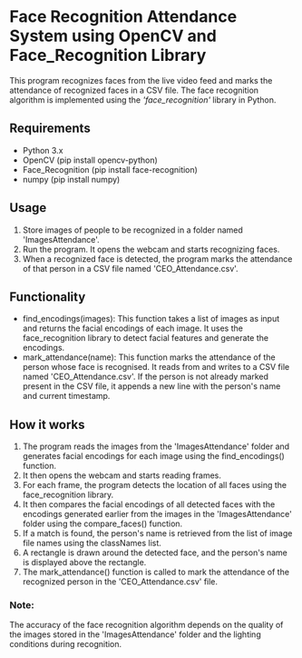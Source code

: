 # Face Recognition Attendance System using OpenCV and Face_Recognition Library

This program recognizes faces from the live video feed and marks the attendance of recognized faces in a CSV file. The face recognition algorithm is implemented using the *'face_recognition'* library in Python.

## Requirements
* Python 3.x
* OpenCV (pip install opencv-python)
* Face_Recognition (pip install face-recognition)
* numpy (pip install numpy)

## Usage
1. Store images of people to be recognized in a folder named 'ImagesAttendance'.
2. Run the program. It opens the webcam and starts recognizing faces.
3. When a recognized face is detected, the program marks the attendance of that person in a CSV file named 'CEO_Attendance.csv'.

## Functionality
* find_encodings(images): This function takes a list of images as input and returns the facial encodings of each image. It uses the face_recognition library to detect facial features and generate the encodings.
* mark_attendance(name): This function marks the attendance of the person whose face is recognised. It reads from and writes to a CSV file named 'CEO_Attendance.csv'. If the person is not already marked present in the CSV file, it appends a new line with the person's name and current timestamp.

## How it works
1. The program reads the images from the 'ImagesAttendance' folder and generates facial encodings for each image using the find_encodings() function.
2. It then opens the webcam and starts reading frames.
3. For each frame, the program detects the location of all faces using the face_recognition library.
4. It then compares the facial encodings of all detected faces with the encodings generated earlier from the images in the 'ImagesAttendance' folder using the compare_faces() function.
5. If a match is found, the person's name is retrieved from the list of image file names using the classNames list.
6. A rectangle is drawn around the detected face, and the person's name is displayed above the rectangle.
7. The mark_attendance() function is called to mark the attendance of the recognized person in the 'CEO_Attendance.csv' file.

### Note:
The accuracy of the face recognition algorithm depends on the quality of the images stored in the 'ImagesAttendance' folder and the lighting conditions during recognition.





